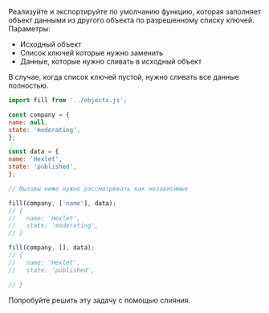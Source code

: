Реализуйте и экспортируйте по умолчанию функцию, которая заполняет объект данными из другого объекта по разрешенному списку ключей. Параметры:

* Исходный объект
* Список ключей которые нужно заменить
* Данные, которые нужно сливать в исходный объект

В случае, когда список ключей пустой, нужно сливать все данные полностью.

```js
import fill from '../objects.js';

const company = {
name: null,
state: 'moderating',
};

const data = {
name: 'Hexlet',
state: 'published',
};

// Вызовы ниже нужно рассматривать как независимые

fill(company, ['name'], data);
// {
//   name: 'Hexlet',
//   state: 'moderating',
// }

fill(company, [], data);
// {
//   name: 'Hexlet',
//   state: 'published',

// }
```
Попробуйте решить эту задачу с помощью слияния.
